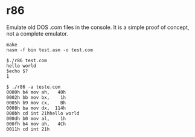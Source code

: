 # r86
Emulate old DOS .com files in the console. It is a simple proof of concept, not a complete emulator.


```
make
nasm -f bin test.asm -o test.com
```

```
$./r86 test.com                   
hello world
$echo $?        
1
```


```
$ ./r86 -a teste.com
0000h b4 mov ah,   40h
0002h bb mov bx,    1h
0005h b9 mov cx,    Bh
0008h ba mov dx,  114h
000bh cd int 21hhello world
000dh b0 mov al,    1h
000fh b4 mov ah,   4Ch
0011h cd int 21h

```
